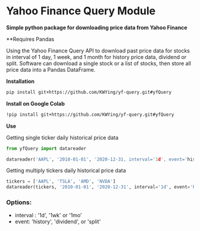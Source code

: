 # Yahoo Finance Query Module

**Simple python package for downloading price data from Yahoo Finance**

**Requires Pandas

Using the Yahoo Finance Query API to download past price data for stocks in interval of 1 day, 1 week, and 1 month for history price data, dividend or split. Software can download a single stock or a list of stocks, then store all price data into a Pandas DataFrame.

**Installation**
```bash
pip install git+https://github.com/KWYing/yf-query.git#yfQuery
```

**Install on Google Colab**
```bash
!pip install git+https://github.com/KWYing/yf-query.git#yfQuery
```

**Use**

Getting single ticker daily historical price data
```python
from yfQuery import datareader
```
```python
datareader('AAPL', '2010-01-01', '2020-12-31, interval='1d', event='history')
```

Getting multiply tickers daily historical price data
```python
tickers = ['AAPL', 'TSLA', 'AMD', 'NVDA']
datareader(tickers, '2010-01-01', '2020-12-31', interval='1d', event='history')
```

### Options:
- interval : '1d', '1wk' or '1mo'
- event: 'history', 'dividend', or 'split'
